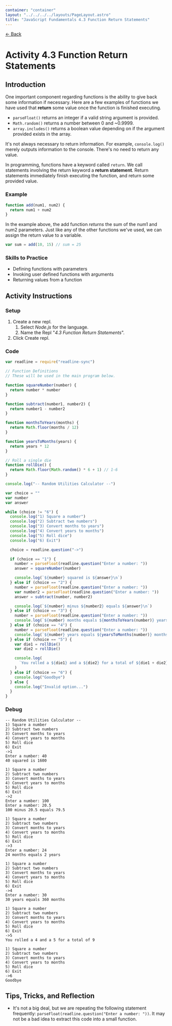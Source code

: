 ```yaml
---
container: "container"
layout: "../../../../layouts/PageLayout.astro"
title: "JavaScript Fundamentals 4.3 Function Return Statements"
---
```


[← Back](/comp-sci/javascript/)

# Activity 4.3 Function Return Statements

## Introduction

One important component regarding functions is the ability to give back some information if necessary. Here are a few examples of functions we have used that **return** some value once the function is finished executing.

- `parseFloat()` returns an integer if a valid string argument is provided.
- `Math.random()` returns a number between 0 and ~0.9999.
- `array.includes()` returns a boolean value depending on if the argument provided exists in the array.

It's not always necessary to return information. For example, `console.log()` merely outputs information to the console. There's no need to return any value.

In programming, functions have a keyword called `return`. We call statements involving the return keyword a **return statement**. Return statements immediately finish executing the function, and return some provided value.

### Example

```js
function add(num1, num2) {
  return num1 + num2
}
```

In the example above, the add function _returns_ the sum of the num1 and num2 parameters. Just like any of the other functions we've used, we can assign the return value to a variable.

```js
var sum = add(10, 15) // sum = 25
```

### Skills to Practice

- Defining functions with parameters
- Invoking user defined functions with arguments
- Returning values from a function

## Activity Instructions

### Setup

1. Create a new repl.
   1. Select _Node.js_ for the language.
   2. Name the Repl "_4.3 Function Return Statements_".
2. Click Create repl.

### Code

```javascript
var readline = require("readline-sync")

// Function Definitions
// These will be used in the main program below.

function squareNumber(number) {
  return number * number
}

function subtract(number1, number2) {
  return number1 - number2
}

function monthsToYears(months) {
  return Math.floor(months / 12)
}

function yearsToMonths(years) {
  return years * 12
}

// Roll a single die
function rollDie() {
  return Math.floor(Math.random() * 6 + 1) // 1-6
}

console.log("-- Random Utilities Calculator --")

var choice = ""
var number
var answer

while (choice != "6") {
  console.log("1) Square a number")
  console.log("2) Subtract two numbers")
  console.log("3) Convert months to years")
  console.log("4) Convert years to months")
  console.log("5) Roll dice")
  console.log("6) Exit")

  choice = readline.question("->")

  if (choice == "1") {
    number = parseFloat(readline.question("Enter a number: "))
    answer = squareNumber(number)

    console.log(`${number} squared is ${answer}\n`)
  } else if (choice == "2") {
    number = parseFloat(readline.question("Enter a number: "))
    var number2 = parseFloat(readline.question("Enter a number: "))
    answer = subtract(number, number2)

    console.log(`${number} minus ${number2} equals ${answer}\n`)
  } else if (choice == "3") {
    number = parseFloat(readline.question("Enter a number: "))
    console.log(`${number} months equals ${monthsToYears(number)} years\n`)
  } else if (choice == "4") {
    number = parseFloat(readline.question("Enter a number: "))
    console.log(`${number} years equals ${yearsToMonths(number)} months\n`)
  } else if (choice == "5") {
    var die1 = rollDie()
    var die2 = rollDie()

    console.log(
      `You rolled a ${die1} and a ${die2} for a total of ${die1 + die2}\n`
    )
  } else if (choice == "6") {
    console.log("Goodbye")
  } else {
    console.log("Invalid option...")
  }
}
```

### Debug

```
-- Random Utilities Calculator --
1) Square a number
2) Subtract two numbers
3) Convert months to years
4) Convert years to months
5) Roll dice
6) Exit
->1
Enter a number: 40
40 squared is 1600

1) Square a number
2) Subtract two numbers
3) Convert months to years
4) Convert years to months
5) Roll dice
6) Exit
->2
Enter a number: 100
Enter a number: 20.5
100 minus 20.5 equals 79.5

1) Square a number
2) Subtract two numbers
3) Convert months to years
4) Convert years to months
5) Roll dice
6) Exit
->3
Enter a number: 24
24 months equals 2 years

1) Square a number
2) Subtract two numbers
3) Convert months to years
4) Convert years to months
5) Roll dice
6) Exit
->4
Enter a number: 30
30 years equals 360 months

1) Square a number
2) Subtract two numbers
3) Convert months to years
4) Convert years to months
5) Roll dice
6) Exit
->5
You rolled a 4 and a 5 for a total of 9

1) Square a number
2) Subtract two numbers
3) Convert months to years
4) Convert years to months
5) Roll dice
6) Exit
->6
Goodbye
```

## Tips, Tricks, and Reflection

- It's not a big deal, but we are repeating the following statement frequently: `parseFloat(readline.question("Enter a number: "))`. It may not be a bad idea to extract this code into a small function.
